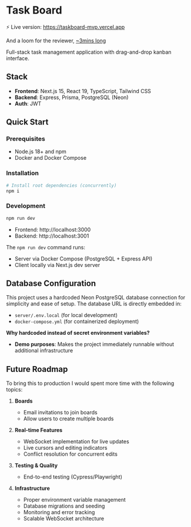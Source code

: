 # Task Board

⚡ Live version: https://taskboard-mvp.vercel.app

And a loom for the reviewer, [~3mins long](https://www.loom.com/share/fd18a9aebf67432cb53122aa9375f346?sid=a0b75e76-8dc4-46b5-bed7-0d1b090fe7d2)

Full-stack task management application with drag-and-drop kanban interface.

## Stack
- **Frontend**: Next.js 15, React 19, TypeScript, Tailwind CSS
- **Backend**: Express, Prisma, PostgreSQL (Neon)
- **Auth**: JWT

## Quick Start

### Prerequisites
- Node.js 18+ and npm
- Docker and Docker Compose

### Installation
```bash
# Install root dependencies (concurrently)
npm i
```

### Development
```bash
npm run dev
```
- Frontend: http://localhost:3000
- Backend: http://localhost:3001

The `npm run dev` command runs:
- Server via Docker Compose (PostgreSQL + Express API)
- Client locally via Next.js dev server

## Database Configuration

This project uses a hardcoded Neon PostgreSQL database connection for simplicity and ease of setup. The database URL is directly embedded in:
- `server/.env.local` (for local development)
- `docker-compose.yml` (for containerized deployment)

**Why hardcoded instead of secret environment variables?**
- **Demo purposes**: Makes the project immediately runnable without additional infrastructure

## Future Roadmap

To bring this to production I would spent more time with the following topics:

1. **Boards**
   - Email invitations to join boards
   - Allow users to create multiple boards

2. **Real-time Features**
   - WebSocket implementation for live updates
   - Live cursors and editing indicators
   - Conflict resolution for concurrent edits

3. **Testing & Quality**
   - End-to-end testing (Cypress/Playwright)

4. **Infrastructure**
   - Proper environment variable management
   - Database migrations and seeding
   - Monitoring and error tracking
   - Scalable WebSocket architecture